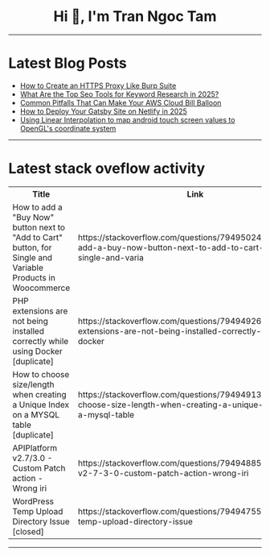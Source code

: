<h1 align="center">Hi 👋, I'm Tran Ngoc Tam</h1>

---

# Latest Blog Posts 
<!-- BLOG-POST-LIST:START -->
- [How to Create an HTTPS Proxy Like Burp Suite](https://dev.to/abdelfetah/how-to-create-an-https-proxy-like-burp-suite-1khm)
- [What Are the Top Seo Tools for Keyword Research in 2025?](https://dev.to/cristianalex_17/what-are-the-top-seo-tools-for-keyword-research-in-2025-23i3)
- [Common Pitfalls That Can Make Your AWS Cloud Bill Balloon](https://dev.to/aws-builders/common-pitfalls-that-can-make-your-aws-cloud-bill-balloon-o61)
- [How to Deploy Your Gatsby Site on Netlify in 2025](https://dev.to/anna_golubkova/how-to-deploy-your-gatsby-site-on-netlify-in-2025-1id5)
- [Using Linear Interpolation to map android touch screen values to OpenGL&#39;s coordinate system](https://dev.to/theplebdev/using-linear-interpolation-to-map-android-touch-screen-values-to-opengls-coordinate-system-4nc5)
<!-- BLOG-POST-LIST:END -->

---

# Latest stack oveflow activity
<table>
  <tr><th>Title</th><th>Link</th></tr>
  <!-- STACKOVERFLOW:START --><tr><td>How to add a &quot;Buy Now&quot; button next to &quot;Add to Cart&quot; button, for Single and Variable Products in Woocommerce</td><td>https://stackoverflow.com/questions/79495024/how-to-add-a-buy-now-button-next-to-add-to-cart-button-for-single-and-varia</td></tr><tr><td>PHP extensions are not being installed correctly while using Docker [duplicate]</td><td>https://stackoverflow.com/questions/79494926/php-extensions-are-not-being-installed-correctly-while-using-docker</td></tr><tr><td>How to choose size/length when creating a Unique Index on a MYSQL table [duplicate]</td><td>https://stackoverflow.com/questions/79494913/how-to-choose-size-length-when-creating-a-unique-index-on-a-mysql-table</td></tr><tr><td>APIPlatform v2.7/3.0 - Custom Patch action - Wrong iri</td><td>https://stackoverflow.com/questions/79494885/apiplatform-v2-7-3-0-custom-patch-action-wrong-iri</td></tr><tr><td>WordPress Temp Upload Directory Issue [closed]</td><td>https://stackoverflow.com/questions/79494755/wordpress-temp-upload-directory-issue</td></tr><!-- STACKOVERFLOW:END -->
</table>

---


